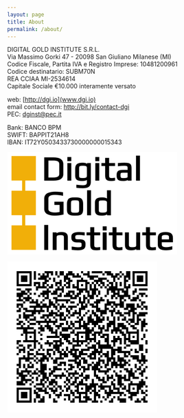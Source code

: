 ```yaml
---
layout: page
title: About
permalink: /about/
---
```


DIGITAL GOLD INSTITUTE S.R.L.  
Via Massimo Gorki 47 - 20098 San Giuliano Milanese (MI)  
Codice Fiscale, Partita IVA e Registro Imprese: 10481200961  
Codice destinatario: SUBM70N  
REA CCIAA MI-2534614  
Capitale Sociale €10.000 interamente versato

web: [http://dgi.io](www.dgi.io)  
email contact form: <http://bit.ly/contact-dgi>  
PEC: [dginst@pec.it](mailto:dginst@pec.it)

Bank: BANCO BPM  
SWIFT: BAPPIT21AH8  
IBAN: IT72Y0503433730000000015343

[![SVG logo](/images/logo/dgi-logo.svg)](/images/logo/dgi-logo.svg)  

[![Fatture](/images/codice-destinatario.gif)](/images/codice-destinatario.gif)  
